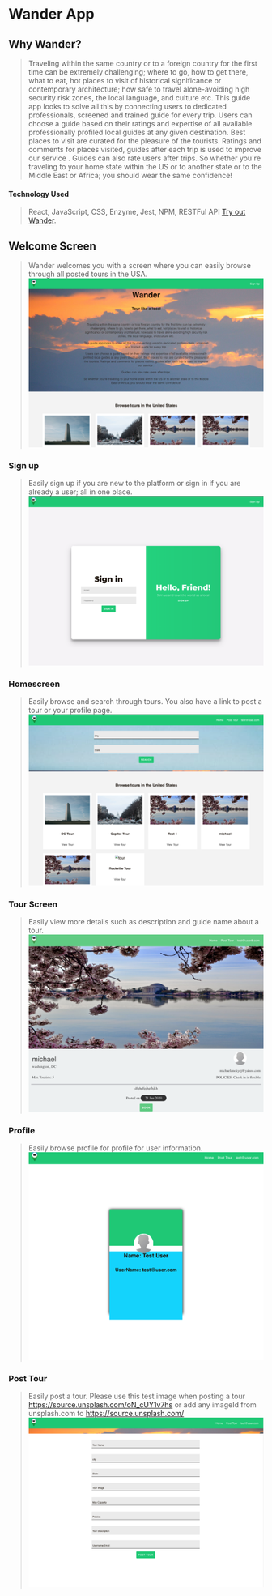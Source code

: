 # Wander App

## Why Wander?

> Traveling within the same country or to a foreign country for the
> first time can be extremely challenging; where to go, how to get
> there, what to eat, hot places to visit of historical significance or
> contemporary architecture; how safe to travel alone-avoiding high
> security risk zones, the local language, and culture etc.
> This guide app looks to solve all this by connecting users to
> dedicated professionals, screened and trained guide for every trip.
> Users can choose a guide based on their ratings and expertise of all
> available professionally profiled local guides at any given
> destination. Best places to visit are curated for the pleasure of the
> tourists. Ratings and comments for places visited, guides after each
> trip is used to improve our service . Guides can also rate users after trips.
> So whether you're traveling to your home state within the US or to
> another state or to the Middle East or Africa; you should wear the
> same confidence!

#### Technology Used

> React, JavaScript, CSS, Enzyme, Jest, NPM, RESTFul API
> [Try out Wander](https://wander-client.michaelanokyej.now.sh/ "Link to Wander App Landing page").

## Welcome Screen

> Wander welcomes you with a screen where you can easily browse through all posted tours in the USA.
> ![Wander Landing Screen](src/landingPage.png "Wander Landingpage screenshot")

### Sign up

> Easily sign up if you are new to the platform or sign in if you are already a user; all in one place.
> ![Wander Sign In and Sign Up Screen](src/sign_in_and_sign_up_page.png "Wander Sign in/ Sign up screenshot")

### Homescreen

> Easily browse and search through tours. You also have a link to post a tour or your profile page.
> ![Wander Home Screen](src/homepage.png "Wander Home screenshot")

### Tour Screen

> Easily view more details such as description and guide name about a tour.
> ![Wander Tour Screen](src/tour_page.png "Wander Tour screenshot")

### Profile 

> Easily browse profile for profile for user information.
> ![Wander Home Screen](src/profile_page.png "Wander Profile screenshot")

### Post Tour 

> Easily post a tour. Please use this test image when posting a tour https://source.unsplash.com/oN_cUY1v7hs or add any imageId from unsplash.com to https://source.unsplash.com/
> ![Wander Post Tour Screen](src/post_tour_page.png "Wander Port Tour screenshot")